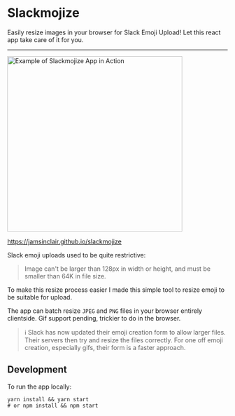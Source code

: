 # Slackmojize

Easily resize images in your browser for Slack Emoji Upload! Let this react app take care of it for you.

----------

<img width="400" alt="Example of Slackmojize App in Action" src="./slackmojize.gif">

https://jamsinclair.github.io/slackmojize

Slack emoji uploads used to be quite restrictive:
> Image can't be larger than 128px in width or height, and must be smaller than 64K in file size.

To make this resize process easier I made this simple tool to resize emoji to be suitable for upload. 

The app can batch resize `JPEG` and `PNG` files in your browser entirely clientside. Gif support pending, trickier to do in the browser.

> ℹ️ Slack has now updated their emoji creation form to allow larger files. Their servers then try and resize the files correctly. For one off emoji creation, especially gifs, their form is a faster approach.

## Development

To run the app locally:
```shell
yarn install && yarn start
# or npm install && npm start
```
